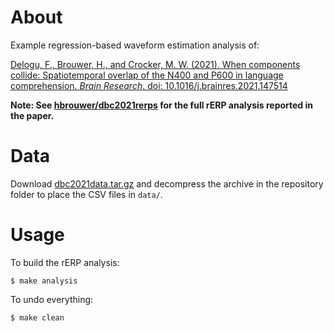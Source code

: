 # About

Example regression-based waveform estimation analysis of:

[Delogu, F., Brouwer, H., and Crocker, M. W. (2021). When components collide: Spatiotemporal overlap of the N400 and P600 in language comprehension. *Brain Research*. doi: 10.1016/j.brainres.2021.147514](https://www.sciencedirect.com/science/article/pii/S0006899321003711)

**Note: See
[hbrouwer/dbc2021rerps](https://github.com/hbrouwer/dbc2021rerps) for the
full rERP analysis reported in the paper.**

# Data

Download
[dbc2021data.tar.gz](https://github.com/hbrouwer/dbc2021rerps/releases/tag/v1.0)
and decompress the archive in the repository folder to place the CSV files
in `data/`.

# Usage

To build the rERP analysis:

```
$ make analysis
```

To undo everything:

```
$ make clean
```
